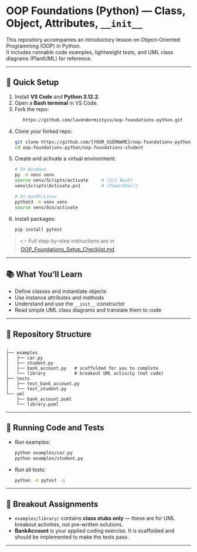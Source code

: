 # OOP Foundations (Python) — Class, Object, Attributes, `__init__`

This repository accompanies an introductory lesson on Object-Oriented Programming (OOP) in Python.  
It includes runnable code examples, lightweight tests, and UML class diagrams (PlantUML) for reference.

---

## 🚀 Quick Setup

1. Install **VS Code** and **Python 3.12.2**.  
2. Open a **Bash terminal** in VS Code.
3. Fork the repo:
   ```bash
      https://github.com/lavendermistyco/oop-foundations-python.git
   ```
5. Clone your forked repo:  
   ```bash
   git clone https://github.com/{YOUR_USERNAME}/oop-foundations-python.git
   cd oop-foundations-python/oop-foundations-student
   ```
6. Create and activate a virtual environment:  
   ```bash
   # On Windows
   py -m venv venv
   source venv/Scripts/activate     # (Git Bash)
   venv\Scripts\Activate.ps1        # (PowerShell)

   # On macOS/Linux
   python3 -m venv venv
   source venv/bin/activate
   ```
7. Install packages:  
   ```bash
   pip install pytest
   ```

> 👉 Full step-by-step instructions are in [OOP_Foundations_Setup_Checklist.md](oop-foundations-student/OOP_Foundations_Setup_Checklist.md).

---

## 📚 What You’ll Learn
- Define classes and instantiate objects  
- Use instance attributes and methods  
- Understand and use the `__init__` constructor  
- Read simple UML class diagrams and translate them to code  

---

## 📂 Repository Structure
```
.
├── examples
│   ├── car.py
│   ├── student.py
│   ├── bank_account.py   # scaffolded for you to complete
│   └── library           # breakout UML activity (not code)
├── tests
│   ├── test_bank_account.py
│   └── test_student.py
└── uml
    ├── bank_account.puml
    └── library.puml
```

---

## 🧪 Running Code and Tests
- Run examples:  
  ```bash
  python examples/car.py
  python examples/student.py
  ```
- Run all tests:  
  ```bash
  python -m pytest -q
  ```

---

## 🎯 Breakout Assignments
- `examples/library/` contains **class stubs only** — these are for UML breakout activities, not pre-written solutions.  
- **BankAccount** is your applied coding exercise. It is scaffolded and should be implemented to make the tests pass.  

---
